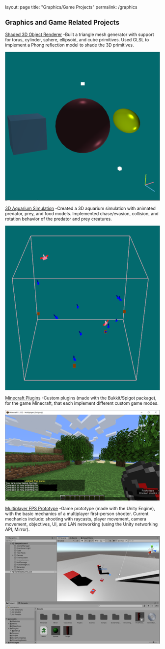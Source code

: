 layout: page
title: "Graphics/Game Projects"
permalink: /graphics

## Graphics and Game Related Projects
[Shaded 3D Object Renderer](https://github.com/gavinytan)
-Built a triangle mesh generator with support for torus, cylinder, sphere, ellipsoid, and cube primitives. Used GLSL to implement a Phong reflection model to shade the 3D primitives.

![image](https://raw.githubusercontent.com/gavinytan/gavinytan.github.io/master/Phong.PNG)

[3D Aquarium Simulation](https://github.com/gavinytan)
-Created a 3D aquarium simulation with animated predator, prey, and food models. Implemented chase/evasion, collision, and rotation behavior of the predator and prey creatures.

![image](https://raw.githubusercontent.com/gavinytan/gavinytan.github.io/master/Aquarium.PNG)

[Minecraft Plugins](https://github.com/gavin-y-tan/MinecraftPlugins)
-Custom plugins (made with the Bukkit/Spigot package), for the game Minecraft, that each implement different custom game modes. 

![image](https://raw.githubusercontent.com/gavin-y-tan/gavin-y-tan.github.io/master/mcscreenshot.PNG)

[Multiplayer FPS Prototype](https://github.com/gavin-y-tan/UnityGameTestFiles)
-Game prototype (made with the Unity Engine), with the basic mechanics of a multiplayer first-person shooter. Current mechanics include: shooting with raycasts, player movement, camera movement, objectives, UI, and LAN networking (using the Unity networking API, Mirror).

![image](https://raw.githubusercontent.com/gavin-y-tan/gavin-y-tan.github.io/master/gamescreenshot.PNG)
